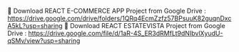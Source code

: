 🔗 Download REACT E-COMMERCE APP Project from Google Drive : https://drive.google.com/drive/folders/1QRq4EcmZzfz57BPsuuK82guqnDxcA5kL?usp=sharing
🔗 Download REACT ESTATEVISTA Project from Google Drive : https://drive.google.com/file/d/1aR-4S_ER3dRMfLt9dNIbvlXyudU-qSMv/view?usp=sharing
